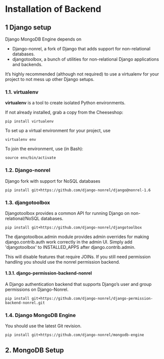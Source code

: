 # Installation of Backend

## 1 Django setup

Django MongoDB Engine depends on

* Django-nonrel, a fork of Django that adds support for non-relational databases.
* djangotoolbox, a bunch of utilities for non-relational Django applications and backends.

It’s highly recommended (although not required) to use a virtualenv for your project to not mess up other Django setups.

### 1.1. virtualenv

**virtualenv** is a tool to create isolated Python environments.

If not already installed, grab a copy from the Cheeseshop:

```
pip install virtualenv
```

To set up a virtual environment for your project, use

```
virtualenv env
```

To join the environment, use (in Bash):

```
source env/bin/activate
```

### 1.2. Django-nonrel

Django fork with support for NoSQL databases

```
pip install git+https://github.com/django-nonrel/django@nonrel-1.6
```

### 1.3. djangotoolbox



Djangotoolbox provides a common API for running Django on non-relational/NoSQL databases.

```
pip install git+https://github.com/django-nonrel/djangotoolbox
```

The djangotoolbox.admin module provides admin overrides for making django.contrib.auth work correctly in the admin UI. Simply add 'djangotoolbox' to INSTALLED_APPS after django.contrib.admin.

This will disable features that require JOINs. If you still need permission handling you should use the nonrel permission backend.

#### 1.3.1. django-permission-backend-nonrel

A Django authentication backend that supports Django’s user and group permissions on Django-Nonrel.

```
pip install git+https://github.com/django-nonrel/django-permission-backend-nonrel.git
```

### 1.4. Django MongoDB Engine

You should use the latest Git revision.

```
pip install git+https://github.com/django-nonrel/mongodb-engine
```

## 2. MongoDB Setup
